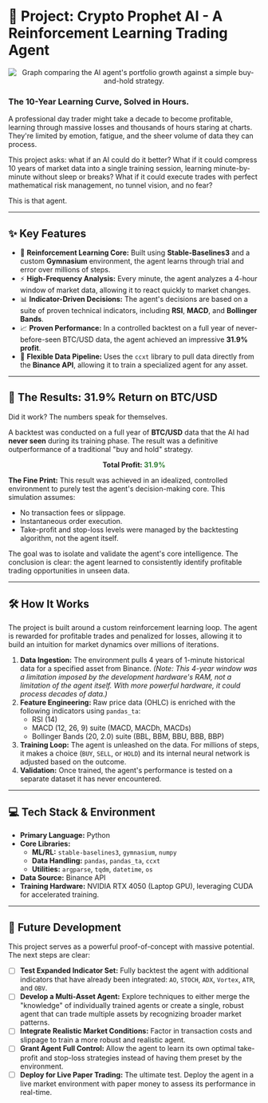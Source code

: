 # 🤖 Project: Crypto Prophet AI - A Reinforcement Learning Trading Agent

<p align="center">
  <img src="https://raw.githubusercontent.com/dylanatl15/Crypto-Prophet-AI/main/assets/backtest_results_BTC_USDT_run0006_lr5e-05.png" alt="Graph comparing the AI agent's portfolio growth against a simple buy-and-hold strategy."/>
</p>

### The 10-Year Learning Curve, Solved in Hours.

A professional day trader might take a decade to become profitable, learning through massive losses and thousands of hours staring at charts. They're limited by emotion, fatigue, and the sheer volume of data they can process.

This project asks: what if an AI could do it better? What if it could compress 10 years of market data into a single training session, learning minute-by-minute without sleep or breaks? What if it could execute trades with perfect mathematical risk management, no tunnel vision, and no fear?

This is that agent.

---

## ✨ Key Features

* 🧠 **Reinforcement Learning Core:** Built using **Stable-Baselines3** and a custom **Gymnasium** environment, the agent learns through trial and error over millions of steps.
* ⚡ **High-Frequency Analysis:** Every minute, the agent analyzes a 4-hour window of market data, allowing it to react quickly to market changes.
* 📊 **Indicator-Driven Decisions:** The agent's decisions are based on a suite of proven technical indicators, including **RSI**, **MACD**, and **Bollinger Bands**.
* 📈 **Proven Performance:** In a controlled backtest on a full year of never-before-seen BTC/USD data, the agent achieved an impressive **31.9% profit**.
* 🔌 **Flexible Data Pipeline:** Uses the `ccxt` library to pull data directly from the **Binance API**, allowing it to train a specialized agent for any asset.

---

## 🚀 The Results: 31.9% Return on BTC/USD

Did it work? The numbers speak for themselves.

A backtest was conducted on a full year of **BTC/USD** data that the AI had **never seen** during its training phase. The result was a definitive outperformance of a traditional "buy and hold" strategy.

<p align="center">
  <strong>Total Profit: <span style="color: #2e7d32;">31.9%</span></strong>
</p>

**The Fine Print:** This result was achieved in an idealized, controlled environment to purely test the agent's decision-making core. This simulation assumes:
* No transaction fees or slippage.
* Instantaneous order execution.
* Take-profit and stop-loss levels were managed by the backtesting algorithm, not the agent itself.

The goal was to isolate and validate the agent's core intelligence. The conclusion is clear: the agent learned to consistently identify profitable trading opportunities in unseen data.

---

## 🛠 How It Works

The project is built around a custom reinforcement learning loop. The agent is rewarded for profitable trades and penalized for losses, allowing it to build an intuition for market dynamics over millions of iterations.

1.  **Data Ingestion:** The environment pulls 4 years of 1-minute historical data for a specified asset from Binance. *(Note: This 4-year window was a limitation imposed by the development hardware's RAM, not a limitation of the agent itself. With more powerful hardware, it could process decades of data.)*
2.  **Feature Engineering:** Raw price data (OHLC) is enriched with the following indicators using `pandas_ta`:
    * RSI (14)
    * MACD (12, 26, 9) suite (MACD, MACDh, MACDs)
    * Bollinger Bands (20, 2.0) suite (BBL, BBM, BBU, BBB, BBP)
3.  **Training Loop:** The agent is unleashed on the data. For millions of steps, it makes a choice (`BUY`, `SELL`, or `HOLD`) and its internal neural network is adjusted based on the outcome.
4.  **Validation:** Once trained, the agent's performance is tested on a separate dataset it has never encountered.

---

## 💻 Tech Stack & Environment

* **Primary Language:** Python
* **Core Libraries:**
  * **ML/RL:** `stable-baselines3`, `gymnasium`, `numpy`
  * **Data Handling:** `pandas`, `pandas_ta`, `ccxt`
  * **Utilities:** `argparse`, `tqdm`, `datetime`, `os`
* **Data Source:** Binance API
* **Training Hardware:** NVIDIA RTX 4050 (Laptop GPU), leveraging CUDA for accelerated training.

---

## 🔮 Future Development

This project serves as a powerful proof-of-concept with massive potential. The next steps are clear:

- [ ] **Test Expanded Indicator Set:** Fully backtest the agent with additional indicators that have already been integrated: `AO`, `STOCH`, `ADX`, `Vortex`, `ATR`, and `OBV`.
- [ ] **Develop a Multi-Asset Agent:** Explore techniques to either merge the "knowledge" of individually trained agents or create a single, robust agent that can trade multiple assets by recognizing broader market patterns.
- [ ] **Integrate Realistic Market Conditions:** Factor in transaction costs and slippage to train a more robust and realistic agent.
- [ ] **Grant Agent Full Control:** Allow the agent to learn its own optimal take-profit and stop-loss strategies instead of having them preset by the environment.
- [ ] **Deploy for Live Paper Trading:** The ultimate test. Deploy the agent in a live market environment with paper money to assess its performance in real-time.
